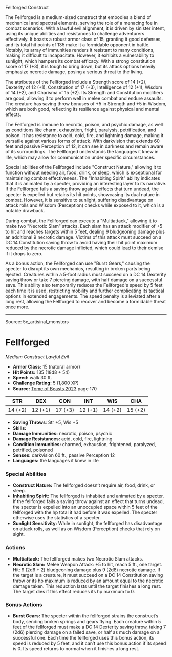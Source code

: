 <MonsterName/>Fellforged</MonsterName>
<CreatureType/>Construct</CreatureType>

<summary>The Fellforged is a medium-sized construct that embodies a blend of mechanical and spectral elements, serving the role of a menacing foe in combat scenarios. With a lawful evil alignment, it is driven by sinister intent, using its unique abilities and resistances to challenge adventurers effectively. It boasts a robust armor class of 15, granting it good defenses, and its total hit points of 135 make it a formidable opponent in battle. Notably, its array of immunities renders it resistant to many conditions, making it difficult to incapacitate. However, it exhibits a vulnerability to sunlight, which hampers its combat efficacy. With a strong constitution score of 17 (+3), it is tough to bring down, but its attack options heavily emphasize necrotic damage, posing a serious threat to the living.</summary>

<detail>

The attributes of the Fellforged include a Strength score of 14 (+2), Dexterity of 12 (+1), Constitution of 17 (+3), Intelligence of 12 (+1), Wisdom of 14 (+2), and Charisma of 15 (+2). Its Strength and Constitution modifiers are good, allowing it to perform well in melee combat and endure assaults. The creature has saving throw bonuses of +5 in Strength and +5 in Wisdom, which are both good, reflecting its resilience against physical and mental effects.

The Fellforged is immune to necrotic, poison, and psychic damage, as well as conditions like charm, exhaustion, fright, paralysis, petrification, and poison. It has resistance to acid, cold, fire, and lightning damage, making it versatile against various forms of attack. With darkvision that extends 60 feet and passive Perception of 12, it can see in darkness and remain aware of its surroundings. The Fellforged understands the languages it knew in life, which may allow for communication under specific circumstances.

Special abilities of the Fellforged include "Construct Nature," allowing it to function without needing air, food, drink, or sleep, which is exceptional for maintaining combat effectiveness. The "Inhabiting Spirit" ability indicates that it is animated by a specter, providing an interesting layer to its narrative. If the Fellforged fails a saving throw against effects that turn undead, the specter is expelled but retains its hit points, showcasing its dual nature in combat. However, it is sensitive to sunlight, suffering disadvantage on attack rolls and Wisdom (Perception) checks while exposed to it, which is a notable drawback.

During combat, the Fellforged can execute a "Multiattack," allowing it to make two "Necrotic Slam" attacks. Each slam has an attack modifier of +5 to hit and reaches targets within 5 feet, dealing 9 bludgeoning damage plus an additional 9 necrotic damage. Victims of this attack must succeed on a DC 14 Constitution saving throw to avoid having their hit point maximum reduced by the necrotic damage inflicted, which could lead to their demise if it drops to zero.

As a bonus action, the Fellforged can use "Burst Gears," causing the specter to disrupt its own mechanics, resulting in broken parts being ejected. Creatures within a 5-foot radius must succeed on a DC 14 Dexterity saving throw or take 7 piercing damage, with half damage on a successful save. This ability also temporarily reduces the Fellforged's speed by 5 feet each time it is used, restricting mobility and further complicating its tactical options in extended engagements. The speed penalty is alleviated after a long rest, allowing the Fellforged to recover and become a formidable threat once more.</detail>



---

Source: 5e_artisinal_monsters

# Fellforged

*Medium* *Construct* *Lawful Evil*

- **Armor Class:** 15 (natural armor)
- **Hit Points:** 135 (18d8 + 54)
- **Speed:** walk 30 ft.
- **Challenge Rating:** 5 (1,800 XP)
- **Source:** [Tome of Beasts 2023](https://koboldpress.com/kpstore/product/tome-of-beasts-1-2023-edition/) page 170

| STR | DEX | CON | INT | WIS | CHA |
| --- | --- | --- | --- | --- | --- |
| 14 (+2) | 12 (+1) | 17 (+3) | 12 (+1) | 14 (+2) | 15 (+2) |

- **Saving Throws**: Str +5, Wis +5
- **Skills:** 
- **Damage Immunities:** necrotic, poison, psychic
- **Damage Resistances:** acid, cold, fire, lightning
- **Condition Immunities:** charmed, exhaustion, frightened, paralyzed, petrified, poisoned
- **Senses:** darkvision 60 ft., passive Perception 12
- **Languages:** the languages it knew in life

### Special Abilities

- **Construct Nature:** The fellforged doesn’t require air, food, drink, or sleep.
- **Inhabiting Spirit:** The fellforged is inhabited and animated by a specter. If the fellforged fails a saving throw against an effect that turns undead, the specter is expelled into an unoccupied space within 5 feet of the fellforged with the hp total it had before it was expelled. The specter otherwise uses the statistics of a specter.
- **Sunlight Sensitivity:** While in sunlight, the fellforged has disadvantage on attack rolls, as well as on Wisdom (Perception) checks that rely on sight.

### Actions

- **Multiattack:** The fellforged makes two Necrotic Slam attacks.
- **Necrotic Slam:** Melee Weapon Attack: +5 to hit, reach 5 ft., one target. Hit: 9 (2d6 + 2) bludgeoning damage plus 9 (2d8) necrotic damage. If the target is a creature, it must succeed on a DC 14 Constitution saving throw or its hp maximum is reduced by an amount equal to the necrotic damage taken. This reduction lasts until the target finishes a long rest. The target dies if this effect reduces its hp maximum to 0.

### Bonus Actions

- **Burst Gears:** The specter within the fellforged strains the construct’s body, sending broken springs and gears flying. Each creature within 5 feet of the fellforged must make a DC 14 Dexterity saving throw, taking 7 (2d6) piercing damage on a failed save, or half as much damage on a successful one. Each time the fellforged uses this bonus action, its speed is reduced by 5 feet, and it can’t use this bonus action if its speed is 0. Its speed returns to normal when it finishes a long rest.


